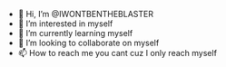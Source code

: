 - 👋 Hi, I’m @IWONTBENTHEBLASTER
- 👀 I’m interested in myself
- 🌱 I’m currently learning myself
- 💞️ I’m looking to collaborate on myself
- 📫 How to reach me you cant cuz I only reach myself

<!---
IWONTBENTHEBLASTER/IWONTBENTHEBLASTER is a ✨ special ✨ repository because its `README.md` (this file) appears on your GitHub profile.
You can click the Preview link to take a look at your changes.
--->
